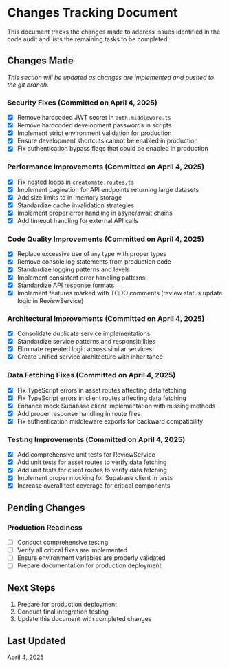 # Changes Tracking Document

This document tracks the changes made to address issues identified in the code audit and lists the remaining tasks to be completed.

## Changes Made
*This section will be updated as changes are implemented and pushed to the git branch.*

### Security Fixes (Committed on April 4, 2025)
- [x] Remove hardcoded JWT secret in `auth.middleware.ts`
- [x] Remove hardcoded development passwords in scripts
- [x] Implement strict environment validation for production
- [x] Ensure development shortcuts cannot be enabled in production
- [x] Fix authentication bypass flags that could be enabled in production

### Performance Improvements (Committed on April 4, 2025)
- [x] Fix nested loops in `creatomate.routes.ts`
- [x] Implement pagination for API endpoints returning large datasets
- [x] Add size limits to in-memory storage
- [x] Standardize cache invalidation strategies
- [x] Implement proper error handling in async/await chains
- [x] Add timeout handling for external API calls

### Code Quality Improvements (Committed on April 4, 2025)
- [x] Replace excessive use of `any` type with proper types
- [x] Remove console.log statements from production code
- [x] Standardize logging patterns and levels
- [x] Implement consistent error handling patterns
- [x] Standardize API response formats
- [x] Implement features marked with TODO comments (review status update logic in ReviewService)

### Architectural Improvements (Committed on April 4, 2025)
- [x] Consolidate duplicate service implementations
- [x] Standardize service patterns and responsibilities
- [x] Eliminate repeated logic across similar services
- [x] Create unified service architecture with inheritance

### Data Fetching Fixes (Committed on April 4, 2025)
- [x] Fix TypeScript errors in asset routes affecting data fetching
- [x] Fix TypeScript errors in client routes affecting data fetching
- [x] Enhance mock Supabase client implementation with missing methods
- [x] Add proper response handling in route files
- [x] Fix authentication middleware exports for backward compatibility

### Testing Improvements (Committed on April 4, 2025)
- [x] Add comprehensive unit tests for ReviewService
- [x] Add unit tests for asset routes to verify data fetching
- [x] Add unit tests for client routes to verify data fetching
- [x] Implement proper mocking for Supabase client in tests
- [x] Increase overall test coverage for critical components

## Pending Changes

### Production Readiness
- [ ] Conduct comprehensive testing
- [ ] Verify all critical fixes are implemented
- [ ] Ensure environment variables are properly validated
- [ ] Prepare documentation for production deployment

## Next Steps
1. Prepare for production deployment
2. Conduct final integration testing
3. Update this document with completed changes

## Last Updated
April 4, 2025
